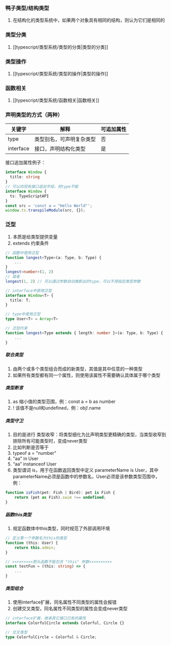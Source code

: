 ### 鸭子类型/结构类型
1. 在结构化的类型系统中，如果两个对象具有相同的结构，则认为它们是相同的

### 类型分类
1. [[typescript/类型系统/类型的分类|类型的分类]]

### 类型操作
1. [[typescript/类型系统/类型的操作|类型的操作]]

### 函数相关
1. [[typescript/类型系统/函数相关|函数相关]]

### 声明类型的方式（两种）
| 关键字       | 解释           | 可追加属性 |
| --------- | ------------ | ----- |
| type      | 类型别名，可声明复杂类型 | 否     |
| interface | 接口，声明结构化类型   | 是     |
接口追加属性例子：
```typescript
interface Window {
  title: string
}
// 可以向现有接口追加字段，但type不能
interface Window {
  ts: TypeScriptAPI
}  
const src = 'const a = "Hello World"';
window.ts.transpileModule(src, {});
```

### 泛型
1. 本质是给类型提供变量
2. extends 约束条件
```typescript
// 函数中使用泛型
function longest<Type>(a: Type, b: Type) {
	...
}
longest<number>(1, 2)
// 或者
longest(1, 2) // 可以通过参数自动推断出的type，可以不用指定类型参数

// interface中使用泛型
interface Window<T> {
  title: T;
}

// type中使用泛型
type User<T> = Array<T>

// 泛型约束
function longest<Type extends { length: number }>(a: Type, b: Type) {
	...
}
```

##### 联合类型
1. 由两个或多个类型组合而成的新类型，其值是其中任意的一种类型
2. 如果所有类型都有同一个属性，则使用该属性不需要确认具体属于哪个类型

##### 类型断言
1. as 缩小值的类型范围，例：const a = b as number
2. ! 该值不是null和undefined，例：obj!.name

##### 类型守卫
1. 目的是进行 类型收窄：将类型细化为比声明类型更精确的类型，当类型收窄到排除所有可能类型时，变成never类型
2. 比如判断是否等于
3. typeof a = "number"
4. "aa" in User
5. “aa” instanceof User
6. 类型谓词 is，用于在函数返回类型中定义 parameterName is User，其中parameterName必须是函数中的参数名，User必须是该参数类型范围中，例：
```typescript
function isFish(pet: Fish | Bird): pet is Fish {
	return (pet as Fish).swim !== undefined;
}
```

##### 函数this类型
1. 规定函数体中this类型，同时规范了外部调用环境
```typescript
// 定义第一个参数名为this的类型
function (this: User) {
	return this.admin;
}

// ×××××××××箭头函数不能包含 "this" 参数××××××××××
const testFun = (this: string) => {
	...
}
```

##### 类型组合
1. 使用interface扩展，同名属性不同类型的属性会报错
2. 创建交叉类型，同名属性不同类型的属性会变成never类型
```typescript
// interface扩展，继承其它接口已有的属性
interface ColorfulCircle extends Colorful, Circle {}

// 交叉类型
type ColorfulCircle = Colorful & Circle;
```